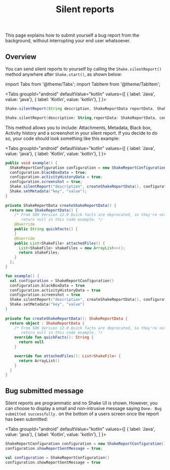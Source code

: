 ﻿---
id: silent-reports
title: Silent reports
---
This page explains how to submit yourself a bug report from the background, without interrupting your end user whatsoever.

## Overview
You can send silent reports to yourself by calling the `Shake.silentReport()` method anywhere after `Shake.start()`, as shown below:

import Tabs from '@theme/Tabs';
import TabItem from '@theme/TabItem';

<Tabs
  groupId="android"
  defaultValue="kotlin"
  values={[
    { label: 'Java', value: 'java'},
    { label: 'Kotlin', value: 'kotlin'},
  ]
}>

<TabItem value="java">

```java title="App.java"
Shake.silentReport(String description, ShakeReportData reportData, ShakeReportConfiguration configuration);
```

</TabItem>

<TabItem value="kotlin">

```kotlin title="App.kt"
Shake.silentReport(description: String,reportData: ShakeReportData, configuration: ShakeReportConfiguration)
```

</TabItem>
</Tabs>

This method allows you to include: Attachments, Metadata, Black box, Activity history and a screenshot in your silent report.
If you decide to do so, your code should look something like this example:

<Tabs
  groupId="android"
  defaultValue="kotlin"
  values={[
    { label: 'Java', value: 'java'},
    { label: 'Kotlin', value: 'kotlin'},
  ]
}>

<TabItem value="java">

```java {2-7,10-23} title="App.java"
public void example() {
  ShakeReportConfiguration configuration = new ShakeReportConfiguration();
  configuration.blackBoxData = true;
  configuration.activityHistoryData = true;
  configuration.screenshot = true;
  Shake.silentReport("description", createShakeReportData(), configuration);
  Shake.setMetadata("key", "value");
}
        
private ShakeReportData createShakeReportData() {
  return new ShakeReportData() {
    /* From SDK Version 12.0 Quick facts are deprecated, so they're set to
       return null in this code example. */
    @Override
    public String quickFacts() {
    }
    @Override
    public List<ShakeFile> attachedFiles() {
      List<ShakeFile> shakeFiles = new ArrayList<>();
      return shakeFiles;
    }
  };
}
```

</TabItem>

<TabItem value="kotlin">

```kotlin {2-7,10-23} title="App.kt"
fun example() {
  val configuration = ShakeReportConfiguration()
  configuration.blackBoxData = true
  configuration.activityHistoryData = true
  configuration.screenshot = true
  Shake.silentReport("description", createShakeReportData(), configuration)
  Shake.setMetadata("key", "value")
}
        
private fun createShakeReportData(): ShakeReportData {
  return object : ShakeReportData {
    /* From SDK Version 12.0 Quick facts are deprecated, so they're set to
       return null in this code example. */
    override fun quickFacts(): String {
      return null
    }

    override fun attachedFiles(): List<ShakeFile> {
      return ArrayList()
    }
  }
}
```

</TabItem>
</Tabs>

## Bug submitted message
Silent reports are programmatic and no Shake UI is shown.
However, you can choose to display a small and non-intrusive message saying
`Done. Bug submitted successfully.` on the bottom of a users screen once the report has been submitted:

<Tabs
  groupId="android"
  defaultValue="kotlin"
  values={[
    { label: 'Java', value: 'java'},
    { label: 'Kotlin', value: 'kotlin'},
  ]
}>

<TabItem value="java">

```java title="App.java"
ShakeReportConfiguration configuration = new ShakeReportConfiguration();
configuration.showReportSentMessage = true;
```

</TabItem>

<TabItem value="kotlin">

```kotlin title="App.kt"
val configuration = ShakeReportConfiguration()
configuration.showReportSentMessage = true
```

</TabItem>
</Tabs>
